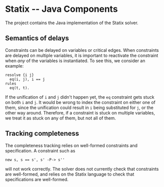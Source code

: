 Statix -- Java Components
=========================

The project contains the Java implementation of the Statix solver.

Semantics of delays
-------------------

Constraints can be delayed on variables or critical edges. When
constraints are delayed on multiple variables, it is important to
reactivate the constraint when _any_ of the variables is instantiated. To
see this, we consider an example:

    resolve {i j}
      eq(i, j), i == j
    rules
      eq(t, t).

If the unification of `i` and `j` didn't happen yet, the `eq` constraint
gets stuck on both `i` and `j`. It would be wrong to index the constraint on
either one of them, since the unification could result in `i` being
substituted for `j`, or the other way around. Therefore, if a constraint
is stuck on multiple variables, we treat it as stuck on any of them,
but not all of them.

Tracking completeness
---------------------

The completeness tracking relies on well-formed constraints and
specification. A constraint such as

    new s, s == s', s' -P-> s''

will not work correctly. The solver does not currently check that
constraints are well-formed, and relies on the Statix language to check
that specifications are well-formed.